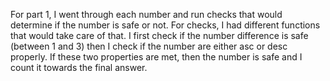 For part 1, I went through each number and run checks that
would determine if the number is safe or not.
For checks, I had different functions that would take care of that.
I first check if the number difference is safe (between 1 and 3)
then I check if the number are either asc or desc properly.
If these two properties are met, then the number is safe and I count it
towards the final answer.